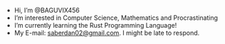 - Hi, I’m @BAGUVIX456
- I’m interested in Computer Science, Mathematics and Procrastinating
- I’m currently learning the Rust Programming Language!
- My E-mail: saberdan02@gmail.com. I might be late to respond.

<!---
BAGUVIX456/BAGUVIX456 is a ✨ special ✨ repository because its `README.md` (this file) appears on your GitHub profile.
You can click the Preview link to take a look at your changes.
--->
